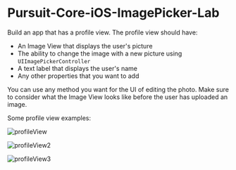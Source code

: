 # Pursuit-Core-iOS-ImagePicker-Lab

Build an app that has a profile view.  The profile view should have:

- An Image View that displays the user's picture
- The ability to change the image with a new picture using `UIImagePickerController`
- A text label that displays the user's name
- Any other properties that you want to add

You can use any method you want for the UI of editing the photo.  Make sure to consider what the Image View looks like before the user has uploaded an image.

Some profile view examples:

![profileView](https://assets.materialup.com/uploads/fa1e16d5-e069-4ba4-b151-57ec3a061ed1/preview.png)

![profileView2](https://assets.materialup.com/uploads/1eacb62c-497c-4f33-a227-179f1dd3db48/preview.png)

![profileView3](https://cdn.dribbble.com/users/1512076/screenshots/3925649/shot_1.png)

